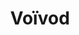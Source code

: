 ---
title: "Voïvod"
summary: "Formed: 1982 in Jonquière, Quebec, Canada. Thrash metal band influenced by the NWOBHM, Hardcore and Progressive Rock. Voïvod are easily identifiable by their use of unusual time signatures, dissonant guitar chords and lyrical themes influenced by post-apocalyptic literature, cold war politics and science fiction. Founding members Jean-Yves Thériault alias and Denis Bélanger alias departed the band in the early 1990s , guitarist Denis D'Amour alias and drummer Michel Langevin alias forged ahead with new member Eric \"E-Force\" Forrest on bass and vocals. Forrest departed in 2001 and Voïvod went on hiatus for a year. The band reformed in 2002 with Denis \"Snake\" Bélanger returning on vocals and ex- member Jason \"Jasonic\" Newsted performing bass duties in the studio. Voïvod found itself on hiatus once more as guitarist Denis \"Piggy\" D'Amour was diagnosed with cancer of the colon, he passed away in 2005. In 2009 the band released its twelfth studio album , which features the last music written and recorded by D'Amour. Currently, Voïvod continues to perform live and still releases albums to critical acclaim. Their album reached number 8 of the Best Metal albums of 2018 in Rolling Stone. **Line-up, 1982 - 1991:** Denis \"Snake\" Bélanger - vocals Denis \"Piggy\" D'Amour - guitar Jean-Yves \"Blacky\" Thériault - bass Michel \"Away\" Langevin - drums **Line-up, 1991 - 1992:** Denis \"Snake\" Bélanger - vocals Denis \"Piggy\" D'Amour - guitar Michel \"Away\" Langevin - drums **Line-up, 1992 - 1993:** Denis \"Snake\" Bélanger - vocals Denis \"Piggy\" D'Amour - guitar Pierre St. Jean - bass Michel \"Away\" Langevin - drums **Line-up, 1993 - 1994:** Denis \"Snake\" Bélanger - vocals Denis \"Piggy\" D'Amour - guitar Michel \"Away\" Langevin - drums **Line-up, 1994 - 2001:** Eric \"E-Force\" Forrest - bass, vocals Denis \"Piggy\" D'Amour - guitar Michel \"Away\" Langevin - drums **Line-up, 2002 - 2005:** Denis \"Snake\" Bélanger - vocals Denis \"Piggy\" D'Amour - guitar Jason \"Jasonic\" Newsted - bass Michel \"Away\" Langevin - drums **Line-up, 2008 - 2014:** Denis \"Snake\" Bélanger - vocals Dan \"\" Mongrain - guitar Jean-Yves \"Blacky\" Thériault - bass Michel \"Away\" Langevin - drums **Line-up, 2014 - present:** Denis \"Snake\" Bélanger - vocals Dan \"Chewy\" Mongrain - guitar Dominique \"Rocky\" Laroche - bass Michel \"Away\" Langevin - drums"
slug: "vovod"
image: "vovod.jpg"
apple_music_artist_url: "None"
wikipedia_url: "none"
---